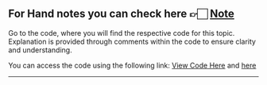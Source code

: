 For Hand notes you can check here 👉🏻 [Note](https://drive.google.com/file/d/1y5aEx4DzzWjZRTEgem35kIQYmELlJf4t/view?usp=drive_link)
---
Go to the code, where you will find the respective code for this topic. Explanation is provided through comments within the code to ensure clarity and understanding.

You can access the code using the following link:
[View Code Here](https://github.com/AbuTaher003/Machine-Learning-ML/blob/main/Code/63_01_ridge-regression-from-scratch-m-and-b.ipynb.ipynb) and 
[here](https://github.com/AbuTaher003/Machine-Learning-ML/blob/main/Code/63_02_ridge-regression-from-scratch.ipynb)

---
